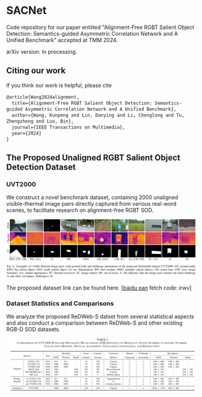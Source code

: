 # SACNet
Code repository for our paper entilted "Alignment-Free RGBT Salient Object Detection: Semantics-guided Asymmetric Correlation Network and A Unified Benchmark" accepted at TMM 2024.

arXiv version: In processing.
## Citing our work

If you think our work is helpful, please cite

```
@article{Wang2024alignment,
  title={Alignment-Free RGBT Salient Object Detection: Semantics-guided Asymmetric Correlation Network and A Unified Benchmark},
  author={Wang, Kunpeng and Lin, Danying and Li, Chenglong and Tu, Zhengzheng and Luo, Bin},
  journal={IEEE Transactions on Multimedia},
  year={2024}
}
```
## The Proposed Unaligned RGBT Salient Object Detection Dataset

### UVT2000

We construct a novel benchmark dataset, containing 2000 unaligned visible-thermal image pairs directly captured from various real-word scenes, to facilitate research on alignment-free RGBT SOD.

[![avatar](https://github.com/Angknpng/SACNet/raw/main/figures/dataset_sample.png)](https://github.com/Angknpng/SACNet/blob/main/figures/dataset_sample.png)

The proposed dataset link can be found here. [[baidu pan](https://pan.baidu.com/s/1S2IFZjmWNf2EQtMVk5q2yg?pwd=irwv) fetch code: irwv]

### Dataset Statistics and Comparisons

We analyze the proposed ReDWeb-S datset from several statistical aspects and also conduct a comparison between ReDWeb-S and other existing RGB-D SOD datasets.

[![avatar](https://github.com/Angknpng/SACNet/raw/main/figures/dataset_compare.png)](https://github.com/Angknpng/SACNet/blob/main/figures/dataset_compare.png)
